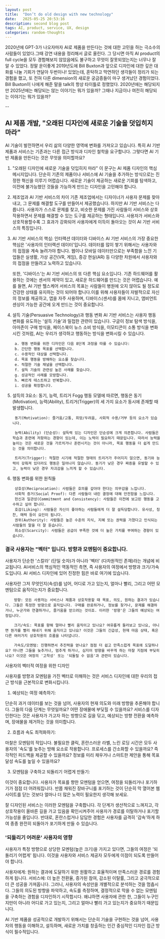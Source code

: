 ```yaml
---
layout: post
title:  "Don’t do old design with new technology"
date:   2025-05-25 20:53:16
description: second blog post
tags: AI, product, service, UX, design
categories: random-thoughts
---
```


2020년에 GPT-3가 나오자마자 AI로 제품을 만든다는 것에 대한 고민을 하는 극소수의 사람들이 있었다.그때 강연 내용을 정리해서 글로 올린다. 그 당시면 아직 AI product의 full cycle을 모두 경험해보지 않았음에도 불구하고 무엇이 잘못되었는지는 너무나 잘 알 수 있었다. 정말 운이좋게 2019년도에 Bill Buxton과 앞으로 디자인에 대한 깊은 대화를 나눌 기회가 연달아 두번이나! 있었는데, 혼탁하고 막연하던 생각들이 정리가 되는 경험을 했고, 또 전혀 다른 dimension의 새로운 궁금증들이 마구 생겨났던 경험이었다. Bill Buxton이 나에게 해준 말을 talk의 항상 타이틀로 정했었다. 2020년에는 해당되지만 2025년에는 해당되는 않는 이야기는 뭐가 있을까? 그때나 지금이나 여전히 해당되는 이야기는 뭐가 있을까?

--

## AI 제품 개발, "오래된 디자인에 새로운 기술을 덧입히지 마라"

AI 기술이 발전하면서 우리 삶의 다양한 영역에 변화를 가져오고 있습니다. 특히 AI 기반 제품과 서비스는 기존과는 다른 접근 방식과 디자인 철학을 요구합니다. 그렇다면 AI 기반 제품을 만든다는 것은 무엇을 의미할까요?

1. "오래된 디자인에 새로운 기술을 덧입히지 마라" 
이 문구는 AI 제품 디자인의 핵심 메시지입니다. 단순히 기존의 제품이나 서비스에 AI 기술을 추가하는 방식으로는 진정한 혁신을 이루기 어렵습니다. 새로운 기술이 제공하는 새로운 기회를 탐색하고, 이전에 불가능했던 것들을 가능하게 만드는 디자인을 고민해야 합니다.

2. 제조업과 AI 기반 서비스의 차이 
기존 제조업에서는 디자이너가 사용자 문제를 찾아내고, 그 문제를 해결할 도구를 만들어서 제공했습니다. 하지만 AI 기반 서비스는 다릅니다. 사용자가 스스로 문제를 찾고, 비슷한 문제를 가진 사람들이 서비스와 상호작용하면서 문제를 해결할 수 있는 도구를 제공하는 형태입니다. 사용자가 서비스와 상호작용할수록 그 효과가 강화되어 사용자에게 이득이 돌아오는 것이 AI 기반 서비스의 특징입니다.

3. AI 기반 서비스의 핵심: 인터랙션 데이터와 디바이스 
AI 기반 서비스의 가장 중요한 핵심은 '사용자의 인터랙션 데이터'입니다. 데이터를 많이 쌓기 위해서는 사용자와의 접점을 계속 늘려가야 합니다. 웹이나 모바일 데이터만으로는 부족함을 느낀 기업들은 실생활, 가상 공간(VR, 게임), 증강 현실(AR) 등 다양한 차원에서 사용자와의 접점을 만들려고 노력하고 있습니다.

    또한, '디바이스'는 AI 기반 서비스의 또 다른 핵심 요소입니다. 기존 하드웨어를 활용하는 것에는 센서의 제약이 있고, 새로운 하드웨어를 만드는 것은 어렵습니다. 예를 들면, AI 기반 헬스케어 서비스의 목표는 사람들이 병원에 오지 않아도 될 정도로 건강한 상태를 유지하는 것이 되어야 합니다.이를 위해 사용자들이 자발적으로 자신의 정보를 제공하고, 앱을 자주 사용하며, 디바이스(센서)를 몸에 지니고, 앰비언트 센싱이 가능한 공간에 오게 만드는 것이 중요합니다.


4. 설득 기술(Persuasive Technology)과 행동 변화 
AI 기반 서비스는 사용자 행동 변화를 유도하는 '설득 기술'과 밀접한 관련이 있습니다. 구글이 정보 탐색 방식을, 아마존이 구매 방식을, 페이스북이 뉴스 소비 방식을, 이모티콘이 소통 방식을 변화시킨 것처럼, AI는 우리가 생각하고 행동하는 방식을 변화시킬 수 있습니다.

        a. 행동 변화를 위한 디자인은 다음 8단계 과정을 따를 수 있습니다:
        b. 간단한 행동 목표를 선택합니다. 
        c. 수용적인 대상을 선택합니다. 
        d. 목표 행동을 방해하는 요소를 찾습니다. 
        e. 적절한 기술 채널을 선택합니다. 
        f. 설득 기술의 관련성 높은 사례를 찾습니다. 
        g. 성공적인 사례를 모방합니다. 
        h. 빠르게 테스트하고 반복합니다. 
        i. 성공을 확장합니다. 


5. 설득의 3요소: 동기, 능력, 트리거 
Fogg 행동 모델에 따르면, 행동은 동기(Motivation), 능력(Ability), 트리거(Trigger)의 세 가지 요소가 동시에 존재할 때 발생합니다.

        동기(Motivation): 즐거움/고통, 희망/두려움, 사회적 수용/거부 등의 요소가 있습니다.

        능력(Ability) (단순성): 설득력 있는 디자인은 단순성에 크게 의존합니다. 사람들은 학습과 훈련에 저항하는 경향이 있는데, 이는 노력이 필요하기 때문입니다. 따라서 능력을 높이는 것은 새로운 것을 가르치거나 훈련시키는 것이 아니라, 목표 행동을 더 쉽게 만드는 것을 의미합니다.

        트리거(Trigger): 적절한 시기에 적절한 형태의 트리거가 주어지지 않으면, 동기와 능력이 갖춰져 있더라도 행동은 일어나지 않습니다. 동기가 낮은 경우 짜증을 유발할 수 있고, 능력이 낮은 경우 자괴감을 느끼게 할 수 있습니다.

6. 행동 변화를 위한 원칙들 

        상호성(Reciprocation): 사람들은 호의를 갚아야 한다는 의무감을 느낍니다.
        사회적 증거(Social Proof): 다른 사람들이 내린 결정에 대해 안전함을 느낍니다.
        헌신과 일관성(Commitment and Consistency): 사람들은 이전에 보고된 행동을 고수하고 싶어 합니다.
        호감(Liking): 사람들은 자신이 좋아하는 사람들에게 더 잘 설득당합니다. 유사성, 칭찬, 매력 등이 요인이 됩니다.
        권위(Authority): 사람들은 높은 수준의 지식, 지혜 또는 권력을 가졌다고 인식되는 사람들의 말을 더 잘 듣습니다.
        희소성(Scarcity): 사람들은 공급이 부족한 것에 더 높은 가치를 부여하는 경향이 있습니다.

### 결국 사용자는 "벡터" 입니다. 방향과 모멘텀이 중요합니다.

사용자가 단순한 '스칼라' (단일 숫자)가 아니라 '벡터' (다차원적인 존재)라는 개념에 비교됩니다. AI서비스의 핵심적인 역동적인 측면, 즉 사용자의 여정에서 방향과 크기/가속도입니다. AI 서비스 디자인에 있어 진정한 힘은 바로 여기에 있습니다.

사용자란 그저 무엇인지(속성)를 넘어, 어디로 가고 있는지, 얼마나 빨리, 그리고 어떤 모멘텀으로 움직이는지가 중요합니다.

        방향: 모든 사용자는 서비스나 제품과 상호작용할 때 목표, 의도, 원하는 결과가 있습니다. 그들은 특정한 방향으로 움직입니다. 구매를 완료하거나, 정보를 찾거나, 문제를 해결하거나, 누군가와 연결하거나, 즐거움을 얻으려는 것이죠. 이러한 '방향'은 그들의 예상되는 여정입니다.

        크기/속도: 목표를 향해 얼마나 빨리 움직이고 있나요? 여유롭게 둘러보고 있나요, 아니면 뭔가를 빨리 해내기 위해 움직이고 있나요? 이것은 그들의 긴급성, 현재 마음 상태, 혹은 다른 여러가지 상호작용의 흐름을 나타냅니다.
        
        가속도/모멘텀: 진행하면서 추진력을 얻나요? 점점 더 쉽고 만족스럽게 목표에 도달하나요? 아니면 그들을 늦추거나, 멈추게 하거나, 심지어 방향을 바꾸게 하는 마찰 지점에 부딪히나요? 이것은 여정의 '고착성' 또는 '되돌릴 수 없음'과 관련이 있습니다.

사용자의 벡터적 여정을 위한 디자인

사용자를 방향과 모멘텀을 가진 벡터로 이해하는 것은 서비스 디자인에 대한 우리의 접근 방식을 근본적으로 변화시킵니다.

1. 예상되는 여정 예측하기:

단순히 과거 데이터를 보는 것을 넘어, 사용자의 현재 의도와 미래 방향을 추론해야 합니다. 그들의 다음 단계는 무엇일까요? 어떤 장애물에 부딪힐 수 있을까요?
서비스를 디자인한다는 것은 사용자가 가고자 하는 방향으로 길을 닦고, 예상되는 방향 전환을 예측하며, 장애물을 제거하는 것을 의미합니다.

2. 흐름과 속도 최적화하기:

마찰은 모멘텀의 적입니다. 불필요한 클릭, 혼란스러운 라벨, 느린 로딩 시간은 모두 사용자의 '속도'를 늦추는 방해 요소로 작용합니다.
프로세스를 간소화할 수 있을까요? 즉각적인 피드백을 제공할 수 있을까요? 정보를 미리 채우거나 스마트한 제안을 통해 목표 달성 속도를 높일 수 있을까요?

3. 모멘텀을 구축하고 되돌리기 어렵게 만들기:

이것이 중요합니다. 사용자가 목표를 향한 모멘텀을 얻으면, 여정을 되돌리거나 포기하기가 점점 더 어려워집니다. 반쯤 채워진 장바구니를 포기하는 것이 단순히 막 열어본 웹사이트를 닫는 것보다 얼마나 더 많은 노력이 필요한지 생각해 보세요.

잘 디자인된 서비스는 이러한 모멘텀을 구축합니다. 각 단계가 생산적으로 느껴지고, 각 상호작용이 올바른 길을 가고 있음을 확인시켜주어 사용자가 경로를 이탈하거나 포기할 가능성을 줄입니다. 반대로, 혼란스럽거나 답답한 경험은 사용자를 급격히 '감속'하게 하여 종종 완전히 되돌아가 포기하게 만들 수 있습니다.

### '되돌리기 어려운' 사용자의 영향
사용자가 특정 방향으로 상당한 모멘텀(높은 크기)을 가지고 있다면, 그들의 여정은 '되돌리기 어렵게' 됩니다. 이것을 사용자와 서비스 제공자 모두에게 이점이 되도록 만들어야 합니다.

사용자에게: 원하는 결과에 도달하기 위한 원활하고 효율적이며 만족스러운 경로를 경험하게 됩니다.
서비스에: 더 높은 전환율, 증가된 참여, 감소된 이탈률, 그리고 궁극적으로 더 큰 성공을 가져옵니다.
그러니, 사용자의 속성만을 개별적으로 분석하는 것을 멈춥시다. 그들의 의도된 방향을 파악하고, 속도를 측정하며, 결정적으로 막을 수 없는 모멘텀을 구축하는 경험을 디자인하기 시작합시다. 왜냐하면 사용자에 관한 한, 그들이 누구인지만이 아니라 어디로 가고 있는지, 그리고 얼마나 빨리 가고 있는지가 중요하기 때문입니다.

AI 기반 제품을 성공적으로 개발하기 위해서는 단순히 기술을 구현하는 것을 넘어, 사용자의 행동을 이해하고, 설득하며, 새로운 가치를 창출하는 인간 중심적인 디자인 접근 방식이 필수적입니다.